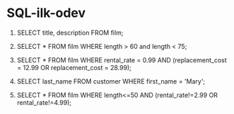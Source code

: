 # SQL-ilk-odev
1. SELECT title, description FROM film;

2. SELECT * FROM film WHERE length > 60 and length < 75;

3. SELECT * FROM film WHERE rental_rate = 0.99 AND (replacement_cost = 12.99 OR replacement_cost = 28.99);

4. SELECT last_name FROM customer WHERE first_name = 'Mary';

5. SELECT * FROM film WHERE length<=50 AND (rental_rate!=2.99 OR rental_rate!=4.99);
